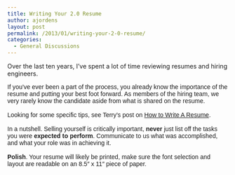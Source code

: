 ```yaml
---
title: Writing Your 2.0 Resume
author: ajordens
layout: post
permalink: /2013/01/writing-your-2-0-resume/
categories:
  - General Discussions
---
```

<!--?xml version="1.0" encoding="UTF-8" standalone="no"?-->

<span style="font-size: 14px;">Over the last ten years, I&#8217;ve spent a lot of time reviewing resumes and hiring engineers.</span>

<div style="font-family: Arial;">
  <span style="font-size: 14px;">If you&#8217;ve ever been a part of the process, you already know the importance of the resume and putting your best foot forward. As members of the hiring team, we very rarely know the candidate aside from what is shared on the resume. </span>
</div>

<div style="font-family: Arial;">
  <span style="font-size: 14px;"><br /></span>
</div>

<div style="font-family: Arial;">
  <span style="font-size: 14px;">Looking for some specific tips, see Terry&#8217;s post on <a href="http://dopezart.com/2013/01/15/how-to-write-a-resume/">How to Write A Resume</a>.<br /></span>
</div>

<div style="font-family: Arial;">
  <span style="font-size: 14px;"><br /></span>
</div>

<div style="font-family: Arial;">
  <span style="font-size: 14px;">In a nutshell. Selling yourself is critically important, <strong>never </strong>just list off the tasks you were <strong>expected to perform</strong>. Communicate to us what was accomplished, and what your role was in achieving it.  </span>
</div>

<div style="font-family: Arial;">
  <span style="font-size: 14px;"><br /></span>
</div>

<div style="font-family: Arial;">
  <span style="font-size: 14px;"><strong>Polish</strong>. Your resume will likely be printed, make sure the font selection and layout are readable on an 8.5&#8243; x 11&#8243; piece of paper.</span>
</div>

<div style="font-family: Arial;">
  <span style="font-size: 14px;"><br /></span>
</div>
